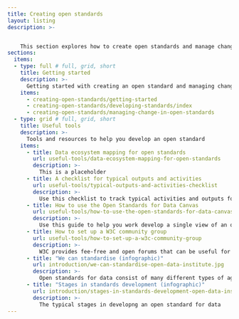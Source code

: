 ```yaml
---
title: Creating open standards
layout: listing
description: >- 


    This section explores how to create open standards and manage change.
sections:
  items:
  - type: full # full, grid, short
    title: Getting started
    description: >-
      Getting started with creating an open standard and managing change
    items:
      - creating-open-standards/getting-started
      - creating-open-standards/developing-standards/index
      - creating-open-standards/managing-change-in-open-standards
  - type: grid # full, grid, short
    title: Useful tools
    description: >-
      Tools and resources to help you develop an open standard
    items:
      - title: Data ecosystem mapping for open standards
        url: useful-tools/data-ecosystem-mapping-for-open-standards
        description: >-
          This is a placeholder
      - title: A checklist for typical outputs and activities
        url: useful-tools/typical-outputs-and-activities-checklist
        description: >-
          Use this checklist to track typical activities and outputs for each stage of development
      - title: How to use the Open Standards for Data Canvas
        url: useful-tools/how-to-use-the-open-standards-for-data-canvas
        description: >-
          Use this guide to help you work develop a single view of an open standard
      - title: How to set up a W3C community group
        url: useful-tools/how-to-set-up-a-w3c-community-group
        description: >-
          W3C provides fee-free and open forums that can be useful for open standards development
      - title: "We can standardise (infographic)"
        url: introduction/we-can-standardise-open-data-institute.jpg
        description: >-
          Open standards for data consist of many different types of agreement
      - title: "Stages in standards development (infographic)"
        url: introduction/stages-in-standards-development-open-data-institute.jpg
        description: >-
          The typical stages in developng an open standard for data                      
---
```

